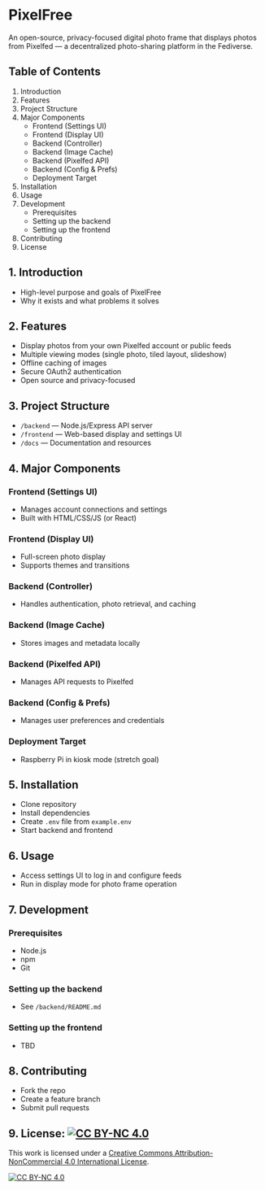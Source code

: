 # PixelFree

An open-source, privacy-focused digital photo frame that displays photos from Pixelfed — a decentralized photo-sharing platform in the Fediverse.

## Table of Contents
1. Introduction
2. Features
3. Project Structure
4. Major Components
   - Frontend (Settings UI)
   - Frontend (Display UI)
   - Backend (Controller)
   - Backend (Image Cache)
   - Backend (Pixelfed API)
   - Backend (Config & Prefs)
   - Deployment Target
5. Installation
6. Usage
7. Development
   - Prerequisites
   - Setting up the backend
   - Setting up the frontend
8. Contributing
9. License

## 1. Introduction
- High-level purpose and goals of PixelFree
- Why it exists and what problems it solves

## 2. Features
- Display photos from your own Pixelfed account or public feeds
- Multiple viewing modes (single photo, tiled layout, slideshow)
- Offline caching of images
- Secure OAuth2 authentication
- Open source and privacy-focused

## 3. Project Structure
- `/backend` — Node.js/Express API server
- `/frontend` — Web-based display and settings UI
- `/docs` — Documentation and resources

## 4. Major Components
### Frontend (Settings UI)
- Manages account connections and settings
- Built with HTML/CSS/JS (or React)

### Frontend (Display UI)
- Full-screen photo display
- Supports themes and transitions

### Backend (Controller)
- Handles authentication, photo retrieval, and caching

### Backend (Image Cache)
- Stores images and metadata locally

### Backend (Pixelfed API)
- Manages API requests to Pixelfed

### Backend (Config & Prefs)
- Manages user preferences and credentials

### Deployment Target
- Raspberry Pi in kiosk mode (stretch goal)

## 5. Installation
- Clone repository
- Install dependencies
- Create `.env` file from `example.env`
- Start backend and frontend

## 6. Usage
- Access settings UI to log in and configure feeds
- Run in display mode for photo frame operation

## 7. Development
### Prerequisites
- Node.js
- npm
- Git

### Setting up the backend
- See `/backend/README.md`

### Setting up the frontend
- TBD

## 8. Contributing
- Fork the repo
- Create a feature branch
- Submit pull requests

## 9. License: [![CC BY-NC 4.0][cc-by-nc-shield]][cc-by-nc]
This work is licensed under a
[Creative Commons Attribution-NonCommercial 4.0 International License][cc-by-nc].

[![CC BY-NC 4.0][cc-by-nc-image]][cc-by-nc]

[cc-by-nc]: https://creativecommons.org/licenses/by-nc/4.0/
[cc-by-nc-image]: https://licensebuttons.net/l/by-nc/4.0/88x31.png
[cc-by-nc-shield]: https://img.shields.io/badge/License-CC%20BY--NC%204.0-lightgrey.svg
